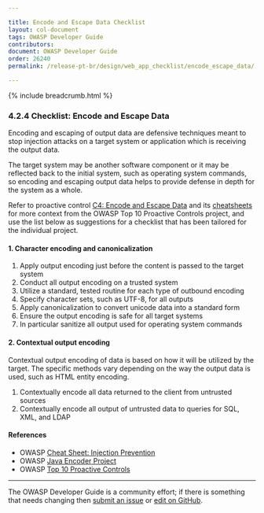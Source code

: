 ```yaml
---

title: Encode and Escape Data Checklist
layout: col-document
tags: OWASP Developer Guide
contributors:
document: OWASP Developer Guide
order: 26240
permalink: /release-pt-br/design/web_app_checklist/encode_escape_data/

---
```


{% include breadcrumb.html %}

### 4.2.4 Checklist: Encode and Escape Data

Encoding and escaping of output data are defensive techniques meant to stop injection attacks
on a target system or application which is receiving the output data.

The target system may be another software component or it may be reflected back to the initial system,
such as operating system commands,
so encoding and escaping output data helps to provide defense in depth for the system as a whole.

Refer to proactive control [C4: Encode and Escape Data][control4] and its [cheatsheets][csproactive-c4]
for more context from the OWASP Top 10 Proactive Controls project,
and use the list below as suggestions for a checklist that has been tailored for the individual project.

#### 1. Character encoding and canonicalization

1. Apply output encoding just before the content is passed to the target system
1. Conduct all output encoding on a trusted system
1. Utilize a standard, tested routine for each type of outbound encoding
1. Specify character sets, such as UTF-8, for all outputs
1. Apply canonicalization to convert unicode data into a standard form
1. Ensure the output encoding is safe for all target systems
1. In particular sanitize all output used for operating system commands

#### 2. Contextual output encoding

Contextual output encoding of data is based on how it will be utilized by the target.
The specific methods vary depending on the way the output data is used, such as HTML entity encoding.

1. Contextually encode all data returned to the client from untrusted sources
1. Contextually encode all output of untrusted data to queries for SQL, XML, and LDAP

#### References

* OWASP [Cheat Sheet: Injection Prevention][ipcs]
* OWASP [Java Encoder Project][encoder]
* OWASP [Top 10 Proactive Controls][proactive10]

----

The OWASP Developer Guide is a community effort; if there is something that needs changing
then [submit an issue][issue060204] or [edit on GitHub][edit060204].

[csproactive-c4]: https://cheatsheetseries.owasp.org/IndexProactiveControls.html#c4-encode-and-escape-data
[control4]: https://owasp.org/www-project-proactive-controls/v3/en/c4-encode-escape-data
[edit060204]: https://github.com/OWASP/www-project-developer-guide/blob/main/draft/06-design/02-web-app-checklist/04-encode-escape-data.md
[encoder]: https://www.owasp.org/index.php/OWASP_Java_Encoder_Project
[ipcs]: https://cheatsheetseries.owasp.org/cheatsheets/Injection_Prevention_Cheat_Sheet
[issue060204]: https://github.com/OWASP/www-project-developer-guide/issues/new?labels=enhancement&template=request.md&title=Update:%2006-design/02-web-app-checklist/04-encode-escape-data
[proactive10]: https://owasp.org/www-project-proactive-controls/
